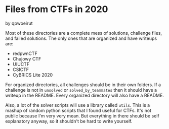 # Files from CTFs in 2020
by qpwoeirut

Most of these directories are a complete mess of solutions, challenge files, and failed solutions.
The only ones that are organized and have writeups are:
* redpwnCTF
* Chujowy CTF
* UIUCTF
* CSICTF
* CyBRICS Lite 2020

For organized directories, all challenges should be in their own folders.
If a challenge is not in `unsolved` or `solved_by_teammates` then it should have a writeup in the README.
Every organized directory will also have a README.

Also, a lot of the solver scripts will use a library called `utils`.
This is a mashup of random python scripts that I found useful for CTFs.
It's not public because I'm very very mean.
But everything in there should be self explanatory anyway, so it shouldn't be hard to write yourself.